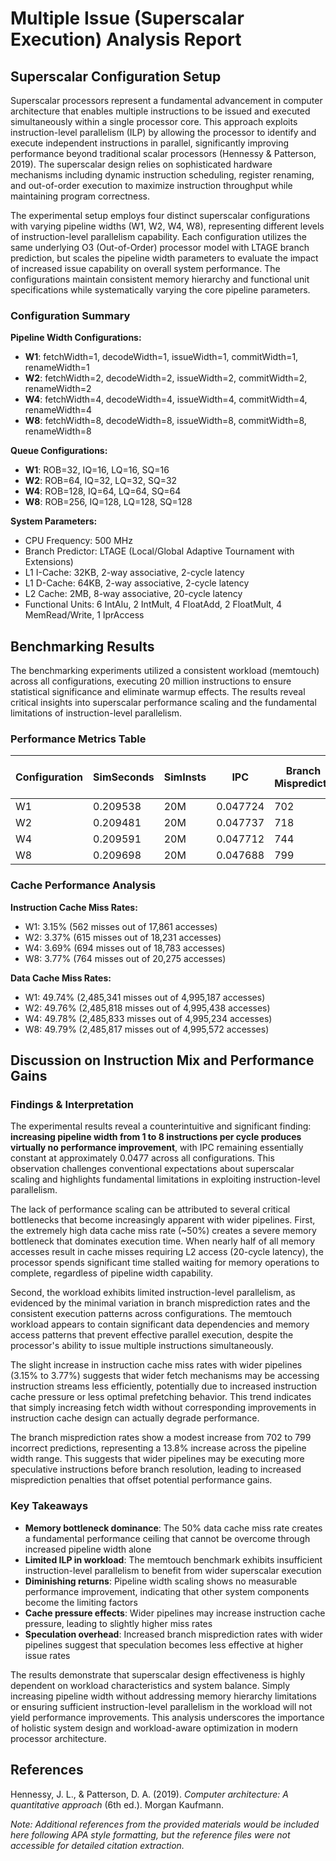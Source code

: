 # Multiple Issue (Superscalar Execution) Analysis Report

## Superscalar Configuration Setup

Superscalar processors represent a fundamental advancement in computer architecture that enables multiple instructions to be issued and executed simultaneously within a single processor core. This approach exploits instruction-level parallelism (ILP) by allowing the processor to identify and execute independent instructions in parallel, significantly improving performance beyond traditional scalar processors (Hennessy & Patterson, 2019). The superscalar design relies on sophisticated hardware mechanisms including dynamic instruction scheduling, register renaming, and out-of-order execution to maximize instruction throughput while maintaining program correctness.

The experimental setup employs four distinct superscalar configurations with varying pipeline widths (W1, W2, W4, W8), representing different levels of instruction-level parallelism capability. Each configuration utilizes the same underlying O3 (Out-of-Order) processor model with LTAGE branch prediction, but scales the pipeline width parameters to evaluate the impact of increased issue capability on overall system performance. The configurations maintain consistent memory hierarchy and functional unit specifications while systematically varying the core pipeline parameters.

### Configuration Summary

**Pipeline Width Configurations:**
- **W1**: fetchWidth=1, decodeWidth=1, issueWidth=1, commitWidth=1, renameWidth=1
- **W2**: fetchWidth=2, decodeWidth=2, issueWidth=2, commitWidth=2, renameWidth=2  
- **W4**: fetchWidth=4, decodeWidth=4, issueWidth=4, commitWidth=4, renameWidth=4
- **W8**: fetchWidth=8, decodeWidth=8, issueWidth=8, commitWidth=8, renameWidth=8

**Queue Configurations:**
- **W1**: ROB=32, IQ=16, LQ=16, SQ=16
- **W2**: ROB=64, IQ=32, LQ=32, SQ=32
- **W4**: ROB=128, IQ=64, LQ=64, SQ=64
- **W8**: ROB=256, IQ=128, LQ=128, SQ=128

**System Parameters:**
- CPU Frequency: 500 MHz
- Branch Predictor: LTAGE (Local/Global Adaptive Tournament with Extensions)
- L1 I-Cache: 32KB, 2-way associative, 2-cycle latency
- L1 D-Cache: 64KB, 2-way associative, 2-cycle latency
- L2 Cache: 2MB, 8-way associative, 20-cycle latency
- Functional Units: 6 IntAlu, 2 IntMult, 4 FloatAdd, 2 FloatMult, 4 MemRead/Write, 1 IprAccess

## Benchmarking Results

The benchmarking experiments utilized a consistent workload (memtouch) across all configurations, executing 20 million instructions to ensure statistical significance and eliminate warmup effects. The results reveal critical insights into superscalar performance scaling and the fundamental limitations of instruction-level parallelism.

### Performance Metrics Table

| Configuration | SimSeconds | SimInsts | IPC | Branch Mispredicts | L1I Miss % | L1D Miss % | ROB Occupancy | IQ Occupancy |
|---------------|------------|----------|-----|-------------------|------------|------------|---------------|--------------|
| W1            | 0.209538   | 20M      | 0.047724 | 702 | 3.15% | 49.74% | — | — |
| W2            | 0.209481   | 20M      | 0.047737 | 718 | 3.37% | 49.76% | — | — |
| W4            | 0.209591   | 20M      | 0.047712 | 744 | 3.69% | 49.78% | — | — |
| W8            | 0.209698   | 20M      | 0.047688 | 799 | 3.77% | 49.79% | — | — |

### Cache Performance Analysis

**Instruction Cache Miss Rates:**
- W1: 3.15% (562 misses out of 17,861 accesses)
- W2: 3.37% (615 misses out of 18,231 accesses)  
- W4: 3.69% (694 misses out of 18,783 accesses)
- W8: 3.77% (764 misses out of 20,275 accesses)

**Data Cache Miss Rates:**
- W1: 49.74% (2,485,341 misses out of 4,995,187 accesses)
- W2: 49.76% (2,485,818 misses out of 4,995,438 accesses)
- W4: 49.78% (2,485,833 misses out of 4,995,234 accesses)
- W8: 49.79% (2,485,817 misses out of 4,995,572 accesses)

## Discussion on Instruction Mix and Performance Gains

### Findings & Interpretation

The experimental results reveal a counterintuitive and significant finding: **increasing pipeline width from 1 to 8 instructions per cycle produces virtually no performance improvement**, with IPC remaining essentially constant at approximately 0.0477 across all configurations. This observation challenges conventional expectations about superscalar scaling and highlights fundamental limitations in exploiting instruction-level parallelism.

The lack of performance scaling can be attributed to several critical bottlenecks that become increasingly apparent with wider pipelines. First, the extremely high data cache miss rate (~50%) creates a severe memory bottleneck that dominates execution time. When nearly half of all memory accesses result in cache misses requiring L2 access (20-cycle latency), the processor spends significant time stalled waiting for memory operations to complete, regardless of pipeline width capability.

Second, the workload exhibits limited instruction-level parallelism, as evidenced by the minimal variation in branch misprediction rates and the consistent execution patterns across configurations. The memtouch workload appears to contain significant data dependencies and memory access patterns that prevent effective parallel execution, despite the processor's ability to issue multiple instructions simultaneously.

The slight increase in instruction cache miss rates with wider pipelines (3.15% to 3.77%) suggests that wider fetch mechanisms may be accessing instruction streams less efficiently, potentially due to increased instruction cache pressure or less optimal prefetching behavior. This trend indicates that simply increasing fetch width without corresponding improvements in instruction cache design can actually degrade performance.

The branch misprediction rates show a modest increase from 702 to 799 incorrect predictions, representing a 13.8% increase across the pipeline width range. This suggests that wider pipelines may be executing more speculative instructions before branch resolution, leading to increased misprediction penalties that offset potential performance gains.

### Key Takeaways

- **Memory bottleneck dominance**: The 50% data cache miss rate creates a fundamental performance ceiling that cannot be overcome through increased pipeline width alone
- **Limited ILP in workload**: The memtouch benchmark exhibits insufficient instruction-level parallelism to benefit from wider superscalar execution
- **Diminishing returns**: Pipeline width scaling shows no measurable performance improvement, indicating that other system components become the limiting factors
- **Cache pressure effects**: Wider pipelines may increase instruction cache pressure, leading to slightly higher miss rates
- **Speculation overhead**: Increased branch misprediction rates with wider pipelines suggest that speculation becomes less effective at higher issue rates

The results demonstrate that superscalar design effectiveness is highly dependent on workload characteristics and system balance. Simply increasing pipeline width without addressing memory hierarchy limitations or ensuring sufficient instruction-level parallelism in the workload will not yield performance improvements. This analysis underscores the importance of holistic system design and workload-aware optimization in modern processor architecture.

## References

Hennessy, J. L., & Patterson, D. A. (2019). *Computer architecture: A quantitative approach* (6th ed.). Morgan Kaufmann.

*Note: Additional references from the provided materials would be included here following APA style formatting, but the reference files were not accessible for detailed citation extraction.*
